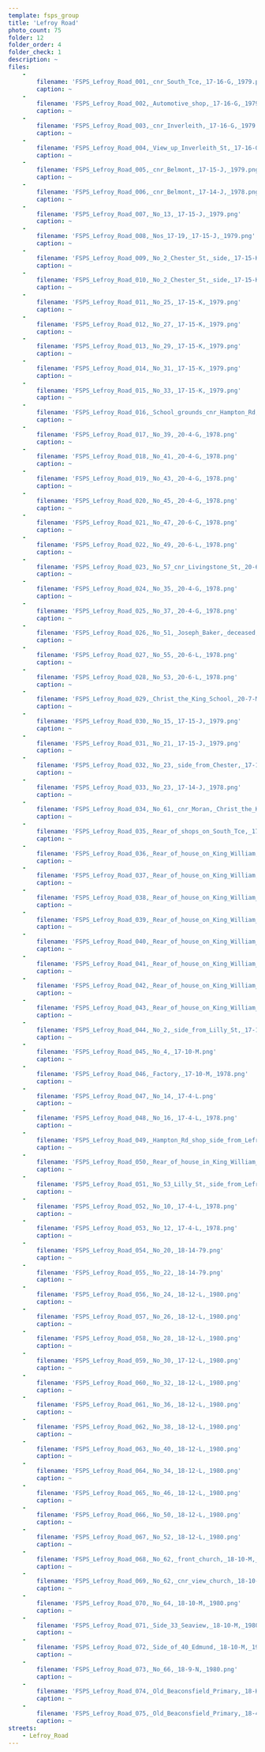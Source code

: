 ```yaml
---
template: fsps_group
title: 'Lefroy Road'
photo_count: 75
folder: 12
folder_order: 4
folder_check: 1
description: ~
files:
    -
        filename: 'FSPS_Lefroy_Road_001,_cnr_South_Tce,_17-16-G,_1979.png'
        caption: ~
    -
        filename: 'FSPS_Lefroy_Road_002,_Automotive_shop,_17-16-G,_1979.png'
        caption: ~
    -
        filename: 'FSPS_Lefroy_Road_003,_cnr_Inverleith,_17-16-G,_1979.png'
        caption: ~
    -
        filename: 'FSPS_Lefroy_Road_004,_View_up_Inverleith_St,_17-16-G,_1979.png'
        caption: ~
    -
        filename: 'FSPS_Lefroy_Road_005,_cnr_Belmont,_17-15-J,_1979.png'
        caption: ~
    -
        filename: 'FSPS_Lefroy_Road_006,_cnr_Belmont,_17-14-J,_1978.png'
        caption: ~
    -
        filename: 'FSPS_Lefroy_Road_007,_No_13,_17-15-J,_1979.png'
        caption: ~
    -
        filename: 'FSPS_Lefroy_Road_008,_Nos_17-19,_17-15-J,_1979.png'
        caption: ~
    -
        filename: 'FSPS_Lefroy_Road_009,_No_2_Chester_St,_side,_17-15-K,_1979.png'
        caption: ~
    -
        filename: 'FSPS_Lefroy_Road_010,_No_2_Chester_St,_side,_17-15-K,_1979.png'
        caption: ~
    -
        filename: 'FSPS_Lefroy_Road_011,_No_25,_17-15-K,_1979.png'
        caption: ~
    -
        filename: 'FSPS_Lefroy_Road_012,_No_27,_17-15-K,_1979.png'
        caption: ~
    -
        filename: 'FSPS_Lefroy_Road_013,_No_29,_17-15-K,_1979.png'
        caption: ~
    -
        filename: 'FSPS_Lefroy_Road_014,_No_31,_17-15-K,_1979.png'
        caption: ~
    -
        filename: 'FSPS_Lefroy_Road_015,_No_33,_17-15-K,_1979.png'
        caption: ~
    -
        filename: 'FSPS_Lefroy_Road_016,_School_grounds_cnr_Hampton_Rd,_20-4-G,_1978.png'
        caption: ~
    -
        filename: 'FSPS_Lefroy_Road_017,_No_39,_20-4-G,_1978.png'
        caption: ~
    -
        filename: 'FSPS_Lefroy_Road_018,_No_41,_20-4-G,_1978.png'
        caption: ~
    -
        filename: 'FSPS_Lefroy_Road_019,_No_43,_20-4-G,_1978.png'
        caption: ~
    -
        filename: 'FSPS_Lefroy_Road_020,_No_45,_20-4-G,_1978.png'
        caption: ~
    -
        filename: 'FSPS_Lefroy_Road_021,_No_47,_20-6-C,_1978.png'
        caption: ~
    -
        filename: 'FSPS_Lefroy_Road_022,_No_49,_20-6-L,_1978.png'
        caption: ~
    -
        filename: 'FSPS_Lefroy_Road_023,_No_57_cnr_Livingstone_St,_20-6-L,_1978.png'
        caption: ~
    -
        filename: 'FSPS_Lefroy_Road_024,_No_35,_20-4-G,_1978.png'
        caption: ~
    -
        filename: 'FSPS_Lefroy_Road_025,_No_37,_20-4-G,_1978.png'
        caption: ~
    -
        filename: 'FSPS_Lefroy_Road_026,_No_51,_Joseph_Baker,_deceased,_20-6-L,_1978.png'
        caption: ~
    -
        filename: 'FSPS_Lefroy_Road_027,_No_55,_20-6-L,_1978.png'
        caption: ~
    -
        filename: 'FSPS_Lefroy_Road_028,_No_53,_20-6-L,_1978.png'
        caption: ~
    -
        filename: 'FSPS_Lefroy_Road_029,_Christ_the_King_School,_20-7-M,_1978.png'
        caption: ~
    -
        filename: 'FSPS_Lefroy_Road_030,_No_15,_17-15-J,_1979.png'
        caption: ~
    -
        filename: 'FSPS_Lefroy_Road_031,_No_21,_17-15-J,_1979.png'
        caption: ~
    -
        filename: 'FSPS_Lefroy_Road_032,_No_23,_side_from_Chester,_17-14-J,_1978.png'
        caption: ~
    -
        filename: 'FSPS_Lefroy_Road_033,_No_23,_17-14-J,_1978.png'
        caption: ~
    -
        filename: 'FSPS_Lefroy_Road_034,_No_61,_cnr_Moran,_Christ_the_King_school,_20-7-M,_1978.png'
        caption: ~
    -
        filename: 'FSPS_Lefroy_Road_035,_Rear_of_shops_on_South_Tce,_17-13-F,_1978.png'
        caption: ~
    -
        filename: 'FSPS_Lefroy_Road_036,_Rear_of_house_on_King_William,_17-13-F,_1978.png'
        caption: ~
    -
        filename: 'FSPS_Lefroy_Road_037,_Rear_of_house_on_King_William,_17-13-F,_1978.png'
        caption: ~
    -
        filename: 'FSPS_Lefroy_Road_038,_Rear_of_house_on_King_William_St,_17-13-F,_1978.png'
        caption: ~
    -
        filename: 'FSPS_Lefroy_Road_039,_Rear_of_house_on_King_William_St,_17-13-F,_1978.png'
        caption: ~
    -
        filename: 'FSPS_Lefroy_Road_040,_Rear_of_house_on_King_William_St,_17-13-F,_1978.png'
        caption: ~
    -
        filename: 'FSPS_Lefroy_Road_041,_Rear_of_house_on_King_William_St,_17-13-F,_1978.png'
        caption: ~
    -
        filename: 'FSPS_Lefroy_Road_042,_Rear_of_house_on_King_William_St,_17-13-F,_1978.png'
        caption: ~
    -
        filename: 'FSPS_Lefroy_Road_043,_Rear_of_house_on_King_William_St,_17-13-F,_1978.png'
        caption: ~
    -
        filename: 'FSPS_Lefroy_Road_044,_No_2,_side_from_Lilly_St,_17-10-M,_1978.png'
        caption: ~
    -
        filename: 'FSPS_Lefroy_Road_045,_No_4,_17-10-M.png'
        caption: ~
    -
        filename: 'FSPS_Lefroy_Road_046,_Factory,_17-10-M,_1978.png'
        caption: ~
    -
        filename: 'FSPS_Lefroy_Road_047,_No_14,_17-4-L.png'
        caption: ~
    -
        filename: 'FSPS_Lefroy_Road_048,_No_16,_17-4-L,_1978.png'
        caption: ~
    -
        filename: 'FSPS_Lefroy_Road_049,_Hampton_Rd_shop_side_from_Lefroy,_17-4-L,_1978.png'
        caption: ~
    -
        filename: 'FSPS_Lefroy_Road_050,_Rear_of_house_in_King_William_St,_17-13-F,_1978.png'
        caption: ~
    -
        filename: 'FSPS_Lefroy_Road_051,_No_53_Lilly_St,_side_from_Lefroy,_17-11-N,_1978.png'
        caption: ~
    -
        filename: 'FSPS_Lefroy_Road_052,_No_10,_17-4-L,_1978.png'
        caption: ~
    -
        filename: 'FSPS_Lefroy_Road_053,_No_12,_17-4-L,_1978.png'
        caption: ~
    -
        filename: 'FSPS_Lefroy_Road_054,_No_20,_18-14-79.png'
        caption: ~
    -
        filename: 'FSPS_Lefroy_Road_055,_No_22,_18-14-79.png'
        caption: ~
    -
        filename: 'FSPS_Lefroy_Road_056,_No_24,_18-12-L,_1980.png'
        caption: ~
    -
        filename: 'FSPS_Lefroy_Road_057,_No_26,_18-12-L,_1980.png'
        caption: ~
    -
        filename: 'FSPS_Lefroy_Road_058,_No_28,_18-12-L,_1980.png'
        caption: ~
    -
        filename: 'FSPS_Lefroy_Road_059,_No_30,_17-12-L,_1980.png'
        caption: ~
    -
        filename: 'FSPS_Lefroy_Road_060,_No_32,_18-12-L,_1980.png'
        caption: ~
    -
        filename: 'FSPS_Lefroy_Road_061,_No_36,_18-12-L,_1980.png'
        caption: ~
    -
        filename: 'FSPS_Lefroy_Road_062,_No_38,_18-12-L,_1980.png'
        caption: ~
    -
        filename: 'FSPS_Lefroy_Road_063,_No_40,_18-12-L,_1980.png'
        caption: ~
    -
        filename: 'FSPS_Lefroy_Road_064,_No_34,_18-12-L,_1980.png'
        caption: ~
    -
        filename: 'FSPS_Lefroy_Road_065,_No_46,_18-12-L,_1980.png'
        caption: ~
    -
        filename: 'FSPS_Lefroy_Road_066,_No_50,_18-12-L,_1980.png'
        caption: ~
    -
        filename: 'FSPS_Lefroy_Road_067,_No_52,_18-12-L,_1980.png'
        caption: ~
    -
        filename: 'FSPS_Lefroy_Road_068,_No_62,_front_church,_18-10-M,_1980.png'
        caption: ~
    -
        filename: 'FSPS_Lefroy_Road_069,_No_62,_cnr_view_church,_18-10-M,_1980.png'
        caption: ~
    -
        filename: 'FSPS_Lefroy_Road_070,_No_64,_18-10-M,_1980.png'
        caption: ~
    -
        filename: 'FSPS_Lefroy_Road_071,_Side_33_Seaview,_18-10-M,_1980.png'
        caption: ~
    -
        filename: 'FSPS_Lefroy_Road_072,_Side_of_40_Edmund,_18-10-M,_1980.png'
        caption: ~
    -
        filename: 'FSPS_Lefroy_Road_073,_No_66,_18-9-N,_1980.png'
        caption: ~
    -
        filename: 'FSPS_Lefroy_Road_074,_Old_Beaconsfield_Primary,_18-H-13,_1979.png'
        caption: ~
    -
        filename: 'FSPS_Lefroy_Road_075,_Old_Beaconsfield_Primary,_18-4-13,_1979.png'
        caption: ~
streets:
    - Lefroy_Road
---
```

